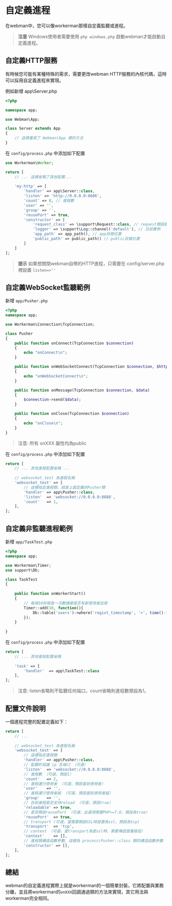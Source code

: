 # 自定義進程

在webman中，您可以像workerman那樣自定義監聽或進程。

> **注意**
> Windows使用者需要使用 `php windows.php` 啟動webman才能啟動自定義進程。

## 自定義HTTP服務
有時候您可能有某種特殊的需求，需要更改webman HTTP服務的內核代碼，這時可以採用自定義進程來實現。

例如新增 app\Server.php

```php
<?php

namespace app;

use Webman\App;

class Server extends App
{
    // 這裡重寫了 Webman\App 裡的方法
}
```

在 `config/process.php` 中添加如下配置

```php
use Workerman\Worker;

return [
    // ... 這裡省略了其他配置...
    
    'my-http' => [
        'handler' => app\Server::class,
        'listen' => 'http://0.0.0.0:8686',
        'count' => 8, // 進程數
        'user' => '',
        'group' => '',
        'reusePort' => true,
        'constructor' => [
            'request_class' => \support\Request::class, // request類設置
            'logger' => \support\Log::channel('default'), // 日誌實例
            'app_path' => app_path(), // app目錄位置
            'public_path' => public_path() // public目錄位置
        ]
    ]
];
```

> **提示**
> 如果想關閉webman自帶的HTTP進程，只需要在 config/server.php 裡設置 `listen=>''`

## 自定義WebSocket監聽範例

新增 `app/Pusher.php`
```php
<?php
namespace app;

use Workerman\Connection\TcpConnection;

class Pusher
{
    public function onConnect(TcpConnection $connection)
    {
        echo "onConnect\n";
    }

    public function onWebSocketConnect(TcpConnection $connection, $http_buffer)
    {
        echo "onWebSocketConnect\n";
    }

    public function onMessage(TcpConnection $connection, $data)
    {
        $connection->send($data);
    }

    public function onClose(TcpConnection $connection)
    {
        echo "onClose\n";
    }
}
```
> 注意: 所有 onXXX 屬性均為public

在 `config/process.php` 中添加如下配置
```php
return [
    // ... 其他進程配置省略 ...
    
    // websocket_test 為進程名稱
    'websocket_test' => [
        // 這裡指定進程類，就是上面定義的Pusher類
        'handler' => app\Pusher::class,
        'listen'  => 'websocket://0.0.0.0:8888',
        'count'   => 1,
    ],
];
```

## 自定義非監聽進程範例
新增 `app/TaskTest.php`
```php
<?php
namespace app;

use Workerman\Timer;
use support\Db;

class TaskTest
{
  
    public function onWorkerStart()
    {
        // 每隔10秒檢查一次數據庫是否有新使用者註冊
        Timer::add(10, function(){
            Db::table('users')->where('regist_timestamp', '>', time()-10)->get();
        });
    }
    
}
```
在 `config/process.php` 中添加如下配置
```php
return [
    // ... 其他進程配置省略
    
    'task' => [
        'handler'  => app\TaskTest::class
    ],
];
```

> 注意: listen省略則不監聽任何端口，count省略則進程數預設為1。

## 配置文件說明

一個進程完整的配置定義如下：
```php
return [
    // ... 
    
    // websocket_test 為進程名稱
    'websocket_test' => [
        // 這裡指定進程類
        'handler' => app\Pusher::class,
        // 監聽的協議 ip 及端口 （可選）
        'listen'  => 'websocket://0.0.0.0:8888',
        // 進程數 （可選，預設1）
        'count'   => 2,
        // 進程運行使用者 （可選，預設當前使用者）
        'user'    => '',
        // 進程運行使用者組 （可選，預設當前使用者組）
        'group'   => '',
        // 目前進程是否支持reload （可選，預設true）
        'reloadable' => true,
        // 是否開啟reusePort （可選，此選項需要PHP>=7.0，預設為true）
        'reusePort'  => true,
        // transport (可選，當需要開啟SSL時設置為ssl，預設為tcp)
        'transport'  => 'tcp',
        // context （可選，當transport為是ssl時，需要傳遞證書路徑）
        'context'    => [], 
        // 進程類構造函數參數，這裡為 process\Pusher::class 類的構造函數參數 （可選）
        'constructor' => [],
    ],
];
```

## 總結
webman的自定義進程實際上就是workerman的一個簡單封裝，它將配置與業務分離，並且將workerman的`onXXX`回調通過類的方法來實現，其它用法與workerman完全相同。
